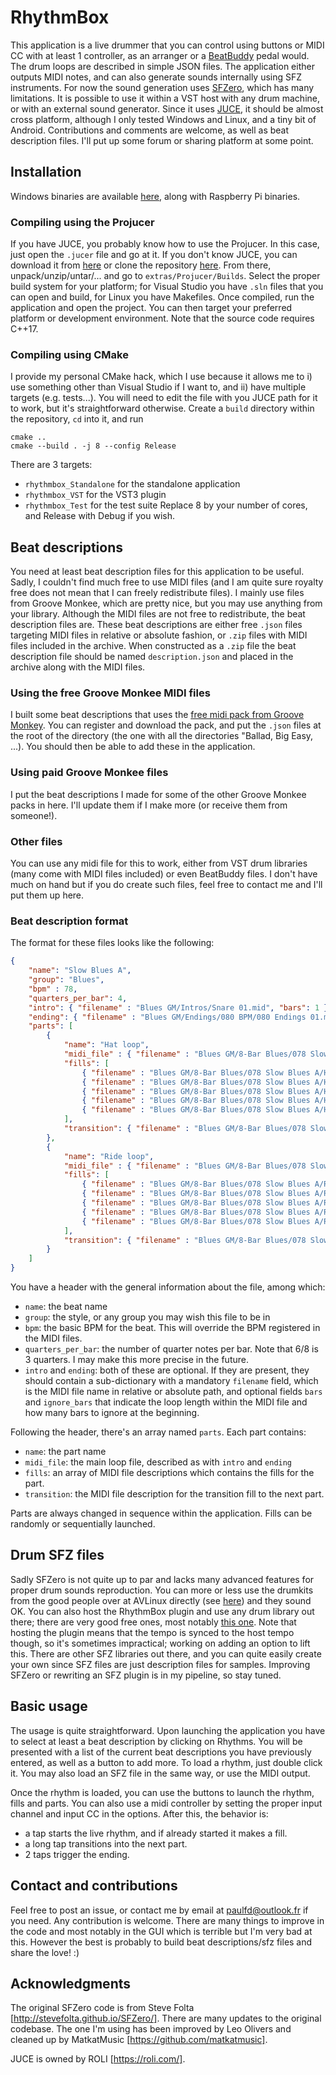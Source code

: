 # RhythmBox

This application is a live drummer that you can control using buttons or MIDI CC with at least 1 controller, as an arranger or a [BeatBuddy](https://singularsound.com/) pedal would.
The drum loops are described in simple JSON files.
The application either outputs MIDI notes, and can also generate sounds internally using SFZ instruments.
For now the sound generation uses [SFZero](http://stevefolta.github.io/SFZero/), which has many limitations.
It is possible to use it within a VST host with any drum machine, or with an external sound generator.
Since it uses [JUCE](https://juce.com/), it should be almost cross platform, although I only tested Windows and Linux, and a tiny bit of Android.
Contributions and comments are welcome, as well as beat description files.
I'll put up some forum or sharing platform at some point.

## Installation

Windows binaries are available [here](https://github.com/paulfd/rhythmbox/releases), along with Raspberry Pi binaries.

### Compiling using the Projucer

If you have JUCE, you probably know how to use the Projucer.
In this case, just open the `.jucer` file and go at it.
If you don't know JUCE, you can download it from [here](https://shop.juce.com/get-juce) or clone the repository [here](https://github.com/WeAreROLI/JUCE).
From there, unpack/unzip/untar/... and go to `extras/Projucer/Builds`.
Select the proper build system for your platform; for Visual Studio you have `.sln` files that you can open and build, for Linux you have Makefiles.
Once compiled, run the application and open the project.
You can then target your preferred platform or development environment.
Note that the source code requires C++17.

### Compiling using CMake

I provide my personal CMake hack, which I use because it allows me to i) use something other than Visual Studio if I want to, and ii) have multiple targets (e.g. tests...).
You will need to edit the file with you JUCE path for it to work, but it's straightforward otherwise.
Create a `build` directory within the repository, `cd` into it, and run
```
cmake ..
cmake --build . -j 8 --config Release
```
There are 3 targets:
- `rhythmbox_Standalone` for the standalone application
- `rhythmbox_VST` for the VST3 plugin
- `rhythmbox_Test` for the test suite
Replace 8 by your number of cores, and Release with Debug if you wish.

## Beat descriptions

You need at least beat description files for this application to be useful.
Sadly, I couldn't find much free to use MIDI files (and I am quite sure royalty free does not mean that I can freely redistribute files).
I mainly use files from Groove Monkee, which are pretty nice, but you may use anything from your library.
Although the MIDI files are not free to redistribute, the beat description files are.
These beat descriptions are either free `.json` files targeting MIDI files in relative or absolute fashion, or `.zip` files with MIDI files included in the archive.
When constructed as a `.zip` file the beat description file should be named `description.json` and placed in the archive along with the MIDI files.

### Using the free Groove Monkee MIDI files

I built some beat descriptions that uses the [free midi pack from Groove Monkey](https://groovemonkee.com/pages/free-midi-loops).
You can register and download the pack, and put the `.json` files at the root of the directory (the one with all the directories "Ballad, Big Easy, ...).
You should then be able to add these in the application.

### Using paid Groove Monkee files

I put the beat descriptions I made for some of the other Groove Monkee packs in here.
I'll update them if I make more (or receive them from someone!).

### Other files

You can use any midi file for this to work, either from VST drum libraries (many come with MIDI files included) or even BeatBuddy files.
I don't have much on hand but if you do create such files, feel free to contact me and I'll put them up here.

### Beat description format

The format for these files looks like the following:
```json
{
    "name": "Slow Blues A",
    "group": "Blues",
    "bpm" : 78,
    "quarters_per_bar": 4,
    "intro": { "filename" : "Blues GM/Intros/Snare 01.mid", "bars": 1 },
    "ending": { "filename" : "Blues GM/Endings/080 BPM/080 Endings 01.mid", "bars": 2 },
    "parts": [
        {
            "name": "Hat loop",
            "midi_file" : { "filename" : "Blues GM/8-Bar Blues/078 Slow Blues A/Hat Grooves/Slow Blues A Hats F1 S.mid", "bars": 4, "ignore_bars": 1 },
            "fills": [
                { "filename" : "Blues GM/8-Bar Blues/078 Slow Blues A/Hat Grooves/Slow Blues A Hats F2 S.mid", "bars": 1, "ignore_bars": 7 },
                { "filename" : "Blues GM/8-Bar Blues/078 Slow Blues A/Hat Grooves/Slow Blues A Hats F3 M.mid", "bars": 1, "ignore_bars": 7 },
                { "filename" : "Blues GM/8-Bar Blues/078 Slow Blues A/Hat Grooves/Slow Blues A Hats F4 M.mid", "bars": 1, "ignore_bars": 7 },
                { "filename" : "Blues GM/8-Bar Blues/078 Slow Blues A/Hat Grooves/Slow Blues A Hats F5 M.mid", "bars": 1, "ignore_bars": 7 },
                { "filename" : "Blues GM/8-Bar Blues/078 Slow Blues A/Hat Grooves/Slow Blues A Hats F6 L.mid", "bars": 1, "ignore_bars": 7 }
            ],
            "transition": { "filename" : "Blues GM/8-Bar Blues/078 Slow Blues A/Hat Grooves/Slow Blues A Hats F1 S.mid", "bars": 1, "ignore_bars": 7 }
        },
        {
            "name": "Ride loop",
            "midi_file" : { "filename" : "Blues GM/8-Bar Blues/078 Slow Blues A/Ride Grooves/Slow Blues A Ride F1 S.mid", "bars": 4, "ignore_bars": 1},
            "fills": [
                { "filename" : "Blues GM/8-Bar Blues/078 Slow Blues A/Ride Grooves/Slow Blues A Ride F2 S.mid", "bars": 1, "ignore_bars": 7 },
                { "filename" : "Blues GM/8-Bar Blues/078 Slow Blues A/Ride Grooves/Slow Blues A Ride F3 M.mid", "bars": 1, "ignore_bars": 7 },
                { "filename" : "Blues GM/8-Bar Blues/078 Slow Blues A/Ride Grooves/Slow Blues A Ride F4 M.mid", "bars": 1, "ignore_bars": 7 },
                { "filename" : "Blues GM/8-Bar Blues/078 Slow Blues A/Ride Grooves/Slow Blues A Ride F5 M.mid", "bars": 1, "ignore_bars": 7 },
                { "filename" : "Blues GM/8-Bar Blues/078 Slow Blues A/Ride Grooves/Slow Blues A Ride F6 L.mid", "bars": 1, "ignore_bars": 7 }
            ],
            "transition": { "filename" : "Blues GM/8-Bar Blues/078 Slow Blues A/Ride Grooves/Slow Blues A Ride F1 S.mid", "bars": 1, "ignore_bars": 7 }
        }
    ]
}
```
You have a header with the general information about the file, among which:
- `name`: the beat name
- `group`: the style, or any group you may wish this file to be in
- `bpm`: the basic BPM for the beat. This will override the BPM registered in the MIDI files.
- `quarters_per_bar`: the number of quarter notes per bar. Note that 6/8 is 3 quarters. I may make this more precise in the future.
- `intro` and `ending`: both of these are optional. If they are present, they should contain a sub-dictionary with a mandatory `filename` field, which is the MIDI file name in relative or absolute path, and optional fields `bars` and `ignore_bars` that indicate the loop length within the MIDI file and how many bars to ignore at the beginning.

Following the header, there's an array named `parts`.
Each part contains:
- `name`: the part name
- `midi_file`: the main loop file, described as with `intro` and `ending`
- `fills`: an array of MIDI file descriptions which contains the fills for the part.
- `transition`: the MIDI file description for the transition fill to the next part.

Parts are always changed in sequence within the application.
Fills can be randomly or sequentially launched.

## Drum SFZ files

Sadly SFZero is not quite up to par and lacks many advanced features for proper drum sounds reproduction.
You can more or less use the drumkits from the good people over at AVLinux directly (see [here](http://www.bandshed.net/avldrumkits/)) and they sound OK.
You can also host the RhythmBox plugin and use any drum library out there; there are very good free ones, most notably [this one](https://www.powerdrumkit.com/).
Note that hosting the plugin means that the tempo is synced to the host tempo though, so it's sometimes impractical; working on adding an option to lift this.
There are other SFZ libraries out there, and you can quite easily create your own since SFZ files are just description files for samples.
Improving SFZero or rewriting an SFZ plugin is in my pipeline, so stay tuned.

## Basic usage

The usage is quite straightforward.
Upon launching the application you have to select at least a beat description by clicking on Rhythms.
You will be presented with a list of the current beat descriptions you have previously entered, as well as a button to add more.
To load a rhythm, just double click it.
You may also load an SFZ file in the same way, or use the MIDI output.

Once the rhythm is loaded, you can use the buttons to launch the rhythm, fills and parts.
You can also use a midi controller by setting the proper input channel and input CC in the options.
After this, the behavior is:
- a tap starts the live rhythm, and if already started it makes a fill.
- a long tap transitions into the next part.
- 2 taps trigger the ending.

## Contact and contributions

Feel free to post an issue, or contact me by email at paulfd@outlook.fr if you need.
Any contribution is welcome.
There are many things to improve in the code and most notably in the GUI which is terrible but I'm very bad at this.
However the best is probably to build beat descriptions/sfz files and share the love! :)

## Acknowledgments

The original SFZero code is from Steve Folta [http://stevefolta.github.io/SFZero/].
There are many updates to the original codebase.
The one I'm using has been improved by Leo Olivers and cleaned up by MatkatMusic [https://github.com/matkatmusic].

JUCE is owned by ROLI [https://roli.com/].
